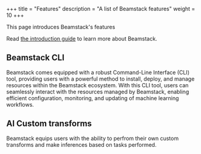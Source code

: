 +++
title = "Features"
description = "A list of Beamstack features"
weight = 10
+++

This page introduces Beamstack's features

Read [the introduction guide](/docs/getting-started/introduction) to learn more about Beamstack.

## Beamstack CLI

Beamstack comes equipped with a robust Command-Line Interface (CLI) tool, providing users with a powerful method to install, deploy, and manage resources within the Beamstack ecosystem. With this CLI tool, users can seamlessly interact with the resources managed by Beamstack, enabling efficient configuration, monitoring, and updating of machine learning workflows.

## AI Custom transforms

Beamstack equips users with the ability to perfrom their own custom transforms and make inferences based on tasks performed. 
